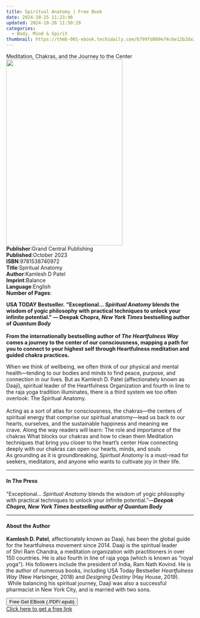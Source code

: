 ```yaml
---
title: Spiritual Anatomy | Free Book
date: 2024-10-25 11:23:46
updated: 2024-10-26 11:50:29
categories:
  - Body, Mind & Spirit
thumbnail: https://thmb-001-ebook.techidaily.com/b799fd869e74c6e12b2da2bbe3c60940d7130b1a62383faf520af8b2f5d6c494.jpg
---
```

<main id="book-container">
  <div class="flex flex-col">
    <div class="book-brief flex-1 py-6 px-4 sm:p-6 md:py-10 md:px-8">
      <!-- brief-->
      <div class="book-brief-main">
        Meditation, Chakras, and the Journey to the Center
      </div>
    </div>
    <div
      class="book-meta-info flex-1 grid gap-4 col-start-1 col-end-3 row-start-1 sm:mb-6 sm:grid-cols-4 lg:gap-6 lg:col-start-2 lg:row-end-6 lg:row-span-6 lg:mb-0"
    >
      <div
        class="book-meta-info-left place-content-center mt-4 p-4 text-sm leading-6 col-start-2 col-span-2 dark:text-slate-400"
      >
        <img
          class="w-full h-500 object-cover rounded-lg sm:h-255 sm:col-span-2 lg:col-span-full"
          src="https://img-001-ebook.techidaily.com/dc4184cbfc535286aa02789a62479264232af26554dafe5d4fa30fc164fd4493.jpg"
          alt=""
          width="312"
          height="500"
        />
      </div>
      <div
        class="book-meta-info-right mt-2 col-start-1 row-start-2 col-span-3 self-center"
      >
        <!-- meta data  -->
        <div class="flex flex-col px-4 md:px-8">
          <div class="flex-1">
            <strong>Publisher</strong>:<span class="px-2"
              >Grand Central Publishing</span
            >
          </div>
          <div class="flex-1">
            <strong>Published</strong>:<span class="px-2">October 2023</span>
          </div>
          <div class="flex-1">
            <strong>ISBN</strong>:<span class="px-2">9781538740972</span>
          </div>
          <div class="flex-1">
            <strong>Title</strong>:<span class="px-2">Spiritual Anatomy</span>
          </div>
          <div class="flex-1">
            <strong>Author</strong>:<span class="px-2">Kamlesh D Patel</span>
          </div>
          <div class="flex-1">
            <strong>Imprint</strong>:<span class="px-2">Balance</span>
          </div>
          <div class="flex-1">
            <strong>Language</strong>:<span class="px-2">English</span>
          </div>
          <div class="flex-1">
            <strong>Number of Pages</strong>:<span class="px-2"></span>
          </div>
        </div>
      </div>
    </div>
    <div class="book-description flex-1 py-6 px-4 sm:p-6 md:py-10 md:px-8">
      <div class="book-description-main">
        <div accordion-content="" id="description">
          <p>
            <b>USA TODAY Bestseller​.</b>&nbsp;<b
              >"Exceptional… <i>Spiritual Anatomy</i> blends the wisdom of yogic
              philosophy with practical techniques to unlock your infinite
              potential.”&nbsp;— Deepak Chopra,
              <i>New York Times </i>bestselling author of <i>Quantum Body</i></b
            ><br /><br /><b
              >From the internationally bestselling author of
              <i>The Heartfulness Way</i> comes a journey to the center of our
              consciousness, mapping a path for you to connect to
              your&nbsp;highest self through Heartfulness meditation and guided
              chakra practices.</b
            >
          </p>
          When we think of wellbeing, we often think of our physical and mental
          health—tending to our bodies and minds to find peace, purpose, and
          connection in our lives. But as Kamlesh D. Patel (affectionately known
          as Daaji), spiritual leader of the Heartfulness Organization and
          fourth in line to the raja yoga tradition illuminates, there is a
          third system we too often overlook: The Spiritual Anatomy.<br /><br />
          Acting as a sort of atlas for consciousness, the chakras—the centers
          of spiritual energy that comprise our spiritual anatomy—lead us back
          to our hearts, ourselves, and the sustainable happiness and meaning we
          crave.&nbsp;Along the way readers will learn: The role and importance
          of the chakras What blocks our chakras and how to clean them
          Meditation techniques that bring you closer to the heart’s center How
          connecting deeply with our chakras can open our hearts, minds, and
          souls &nbsp;<br />
          As grounding as it is groundbreaking,&nbsp;<i>Spiritual Anatomy</i
          >&nbsp;is a must-read for seekers, meditators, and anyone who wants to
          cultivate joy in their life.
        </div>
        <div class="accordion-fader"></div>
      </div>
    </div>
    <div class="book-excerpts flex-1 py-6 px-4 sm:p-6 md:py-10 md:px-8">
      <!-- excerpts-->
      <div class="book-excerpts-main">
        <hr />
        <h4 class="placeholder placeholder-heading">
          <span>In The Press</span>
        </h4>
        <p>
          "Exceptional… <i>Spiritual Anatomy</i> blends the wisdom of yogic
          philosophy with practical techniques to unlock your infinite
          potential.”—<i
            ><b
              >Deepak Chopra, New York Times bestselling author of Quantum
              Body</b
            ></i
          >
        </p>
      </div>
    </div>
    <div class="book-about-author flex-1 py-6 px-4 sm:p-6 md:py-10 md:px-8">
      <!-- about author-->
      <div class="book-main-author-main">
        <hr />
        <h4 class="placeholder placeholder-heading">
          <span>About the Author</span>
        </h4>
        <p>
          <b>Kamlesh D. Patel</b>, affectionately known as Daaji, has been the
          global guide for the heartfulness movement since 2014. Daaji is the
          spiritual leader of&nbsp;Shri Ram Chandra, a meditation organization
          with practitioners&nbsp;in over 150 countries. He
          is&nbsp;also&nbsp;fourth in line&nbsp;of raja yoga (which is known as
          "royal yoga").&nbsp;His followers include the president of
          India,&nbsp;Ram Nath Kovind. He is the author of numerous books,
          including USA Today Bestseller&nbsp;<i>Heartfulness Way</i>&nbsp;(New
          Harbinger, 2018) and&nbsp;<i>Designing Destiny</i>&nbsp;(Hay House,
          2019). &nbsp;While balancing his spiritual journey, Daaji was also a
          successful pharmacist in New York City, and is married with two sons.
        </p>
      </div>
    </div>
    <div class="book-free-get flex-1 py-6 px-4 sm:p-6 md:py-10 md:px-8">
      <button
        id="btn-free-get"
        class="bg-blue-500 hover:bg-blue-700 text-white font-bold py-2 px-4 rounded"
      >
        Free Get EBook (.PDF/.epub)
      </button>
      <div id="countdown-display" class="px-2 text-lg mt-2"></div>
      <a
        id="free-link"
        class="hidden bg-blue-500 hover:bg-blue-700 text-white font-bold py-2 px-4 rounded"
        href="https://www.ebooks.com/en-us/book/210743679/spiritual-anatomy/kamlesh-d-patel/"
        target="_blank"
        >Click here to get a free link</a
      >
    </div>
    <script>
      let countdownTime = 0;
      let countdownInterval = null;
      document
        .getElementById('btn-free-get')
        .addEventListener('click', startCountdown);
      function startCountdown() {
        countdownTime = new Date().getTime() + 60000 * 3;
        countdownInterval = setInterval(updateCountdown, 1000);
        document.getElementById('btn-free-get').disabled = true;
        document
          .getElementById('btn-free-get')
          .classList.add('bg-gray-500', 'cursor-not-allowed');
      }
      function updateCountdown() {
        let currentTime = new Date().getTime();
        let timeLeft = countdownTime - currentTime;
        let secondsLeft = Math.floor(timeLeft / 1000);
        document.getElementById('countdown-display').innerHTML =
          `Remaining time: ${secondsLeft} seconds.`;
        if (secondsLeft <= 0) {
          clearInterval(countdownInterval);
          document.getElementById('btn-free-get').classList.add('hidden');
          document.getElementById('free-link').classList.remove('hidden');
          document.getElementById('countdown-display').innerHTML = '';
        }
      }
    </script>
  </div>
</main>
